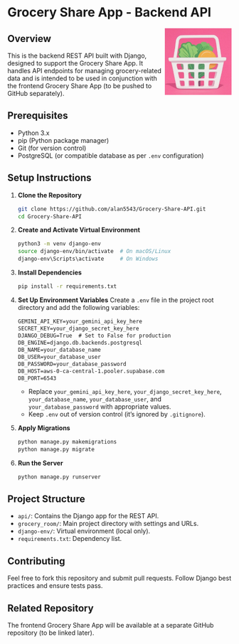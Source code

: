 # Grocery Share App - Backend API

<img src="appIcon.jpg" alt="Grocery Share App Icon" width="150" align="right">


## Overview  
This is the backend REST API built with Django, designed to support the Grocery Share App. It handles API endpoints for managing grocery-related data and is intended to be used in conjunction with the frontend Grocery Share App (to be pushed to GitHub separately).

## Prerequisites  
- Python 3.x  
- pip (Python package manager)  
- Git (for version control)  
- PostgreSQL (or compatible database as per `.env` configuration)  

## Setup Instructions  

1. **Clone the Repository**
   ```bash
   git clone https://github.com/alan5543/Grocery-Share-API.git
   cd Grocery-Share-API
   ```

2. **Create and Activate Virtual Environment**
   ```bash
   python3 -m venv django-env
   source django-env/bin/activate  # On macOS/Linux
   django-env\Scripts\activate     # On Windows
   ```

3. **Install Dependencies**
   ```bash
   pip install -r requirements.txt
   ```

4. **Set Up Environment Variables**
   Create a `.env` file in the project root directory and add the following variables:
   ```
   GEMINI_API_KEY=your_gemini_api_key_here
   SECRET_KEY=your_django_secret_key_here
   DJANGO_DEBUG=True  # Set to False for production
   DB_ENGINE=django.db.backends.postgresql
   DB_NAME=your_database_name
   DB_USER=your_database_user
   DB_PASSWORD=your_database_password
   DB_HOST=aws-0-ca-central-1.pooler.supabase.com
   DB_PORT=6543
   ```
   - Replace `your_gemini_api_key_here`, `your_django_secret_key_here`, `your_database_name`, `your_database_user`, and `your_database_password` with appropriate values.
   - Keep `.env` out of version control (it’s ignored by `.gitignore`).

5. **Apply Migrations**
   ```bash
   python manage.py makemigrations
   python manage.py migrate
   ```

6. **Run the Server**
   ```bash
   python manage.py runserver
   ```

## Project Structure
- `api/`: Contains the Django app for the REST API.
- `grocery_room/`: Main project directory with settings and URLs.
- `django-env/`: Virtual environment (local only).
- `requirements.txt`: Dependency list.

## Contributing
Feel free to fork this repository and submit pull requests. Follow Django best practices and ensure tests pass.

## Related Repository
The frontend Grocery Share App will be available at a separate GitHub repository (to be linked later).